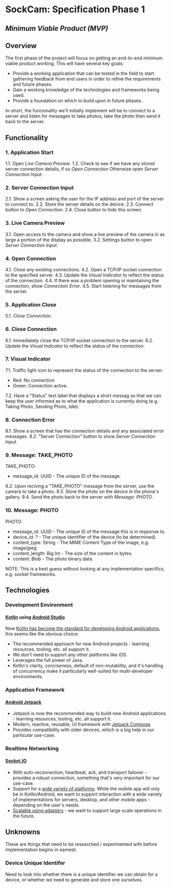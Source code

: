 SockCam: Specification Phase 1
==============================
*Minimum Viable Product (MVP)*
----------------------------

## Overview

The first phase of the project will focus on getting an end-to-end minimum viable product working.  This will have several key goals:

* Provide a working application that can be tested in the field to start gathering feedback from end users in order to refine the requirements and future phases.
* Gain a working knowledge of the technologies and frameworks being used.
* Provide a foundation on which to build upon in future phases.

In-short, the funcionality we'll initially implement will be to connect to a server and listen for messages to take photos, take the photo then send it back to the server.

## Functionality

### 1. Application Start

1.1. Open *Live Camera Preview*.
1.2. Check to see if we have any stored server connection details, if so *Open Connection*
Otherwise open *Server Connection Input*.

### 2. Server Connection Input

2.1. Show a screen asking the user for the IP address and port of the server to connect to.
2.2. Store the server details on the device.
2.3. Connect button to *Open Connection*.
2.4. Close button to hide this screen.

### 3. Live Camera Preview

3.1. Open access to the camera and show a live preview of the camera in as large a portion of the display as possible.
3.2. Settings button to open *Server Connection Input*.

### 4. Open Connection

4.1. Close any existing connections.
4.2. Open a TCP/IP socket connection to the specified server.
4.3. Update the *Visual Indicator* to reflect the status of the connection.
4.4. If there was a problem opening or maintaining the connection, show *Connection Error*.
4.5. Start listening for messages from the server.

### 5. Application Close

5.1. *Close Connection*.

### 6. Close Connection

6.1. Immediately close the TCP/IP socket connection to the server.
6.2. Update the *Visual Indicator* to reflect the status of the connection.

### 7. Visual Indicator

7.1. Traffic light icon to represent the status of the connection to the server:
  * Red: No connection
  * Green: Connection active.

7.2. Have a "Status" text label that displays a short messag so that we can keep the user informed as to what the application is currently doing (e.g. Taking Photo, Sending Photo, Idle).

### 8. Connection Error

8.1. Show a screen that has the connection details and any associated error messages.
8.2. "Server Connection" button to show *Server Connection Input*.

### 9. Message: TAKE_PHOTO

TAKE_PHOTO:
  - message_id: UUID - The unique ID of the message.

9.2. Upon reciving a "TAKE_PHOTO" message from the server, use the camera to take a photo.
9.3. Store the photo on the device in the phone's gallery.
9.4. Send the photo back to the server with *Message: PHOTO*.

### 10. Message: PHOTO

PHOTO:
  - message_id: UUID - The unique ID of the message this is in response to.
  - device_id: ? - The unique identifier of the device (to be determined).
  - content_type: String - The MIME Content Type of the image, e.g. image/jpeg
  - content_length: Big Int - The size of the content in bytes.
  - content: Blob - The photo binary data.

NOTE: This is a best guess without looking at any implementation specifics, e.g. socket frameworks.  

## Technologies

### Development Environment

#### [Kotlin](https://kotlinlang.org/) using [Android Studio](https://developer.android.com/studio)

Now [Kotlin has become the standard for developing Android applications](https://developer.android.com/kotlin), this seems like the obvious choice:

* The recommended approach for new Android projects - learning resources, tooling, etc. all support it.
* We don't need to support any other platforms like iOS.
* Leverages the full power of Java.
* Kotlin's clarity, conciseness, default of non-mutability, and it's handling of concurrency make it particularly well-suited for multi-developer environments.

### Application Framework

#### [Android Jetpack](https://developer.android.com/jetpack)

* Jetpack is now the recommended way to build new Android applications - learning resources, tooling, etc. all support it.
* Modern, reactive, reusable, UI framework with [Jetpack Compose](https://developer.android.com/develop/ui/compose).
* Provides compatibility with older devices, which is a big help in our particular use-case.

### Realtime Networking

#### [Socket.IO](https://socket.io/)

* With auto-reconnection, heartbeat, ack, and transport failover - provides a robust connection, something that's very important for our use-case.
* Support for a [wide variety of platforms](https://socket.io/docs/v4/).  While the mobile app will only be in Kotlin/Android, we want to support interaction with a wide variety of implementations for servers, desktop, and other mobile apps - depending on the user's needs.
* [Scalable using adapters](https://socket.io/docs/v4/adapter/) - we want to support large scale operations in the future.

## Unknowns

These are things that need to be researched / experimented with before implementation begins in earnest:

### Device Unique Identifer

Need to look into whether there is a unique identifier we can obtain for a device, or whether we need to generate and store one ourselves.